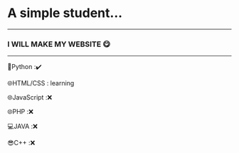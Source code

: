# A simple student...  
---
### I WILL MAKE MY WEBSITE 😋
---
🐍Python :✔️

🌐HTML/CSS :  learning 

🌐JavaScript :❌ 

🌐PHP :❌ 

💻JAVA :❌ 

😎C++ :❌
